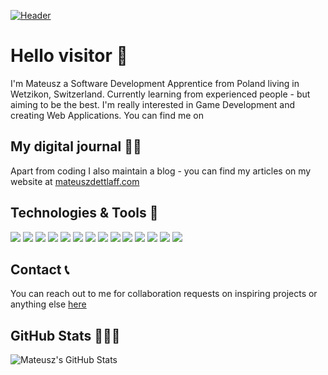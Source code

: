 [![Header](./img/banner.jpg "Header")](https://mateuszdettlaff.com/)
# Hello visitor 👋
I'm Mateusz a Software Development Apprentice from Poland living in Wetzikon, Switzerland. Currently learning from experienced people - but aiming to be the best. I'm really interested in Game Development and creating Web Applications. You can find me on 

## My digital journal ✍🏻
Apart from coding I also maintain a blog - you can find my articles on my website at [mateuszdettlaff.com](https://mateuszdettlaff.com/)

## Technologies & Tools 🔧
![](https://img.shields.io/badge/OS-Windows-informational?style=flat&logo=windows&logoColor=white&color=2bbc8a)
![](https://img.shields.io/badge/Editor-IntelliJ-informational?style=flat&logo=intellij-idea&logoColor=white&color=2bbc8a)
![](https://img.shields.io/badge/Editor-Atom-informational?style=flat&logo=atom&logoColor=white&color=2bbc8a)
![](https://img.shields.io/badge/Code-Java-informational?style=flat&logo=java&logoColor=white&color=2bbc8a)
![](https://img.shields.io/badge/Code-C++-informational?style=flat&logo=c%2B%2B&logoColor=white&color=2bbc8a)
![](https://img.shields.io/badge/Code-TypeScript-informational?style=flat&logo=typescript&logoColor=white&color=2bbc8a)
![](https://img.shields.io/badge/Code-HTML-informational?style=flat&logo=html5&logoColor=white&color=2bbc8a)
![](https://img.shields.io/badge/Code-CSS-informational?style=flat&logo=css3&logoColor=white&color=2bbc8a)
![](https://img.shields.io/badge/Code-React-informational?style=flat&logo=react&logoColor=white&color=2bbc8a)
![](https://img.shields.io/badge/Code-SpringBoot-informational?style=flat&logo=spring&logoColor=white&color=2bbc8a)
![](https://img.shields.io/badge/Shell-PowerShell-informational?style=flat&logo=powershell&logoColor=white&color=2bbc8a)
![](https://img.shields.io/badge/Tools-PostgreSQL-informational?style=flat&logo=postgresql&logoColor=white&color=2bbc8a)
![](https://img.shields.io/badge/Tools-Docker-informational?style=flat&logo=docker&logoColor=white&color=2bbc8a)
![](https://img.shields.io/badge/Engine-Unreal-informational?style=flat&logo=unrealengine&logoColor=white&color=2bbc8a)

## Contact 📞
You can reach out to me for collaboration requests on inspiring projects or anything else [here](mailto:mateusz@mateuszdettlaff.com)

## GitHub Stats 👨🏽‍💻
![Mateusz's GitHub Stats](https://github-readme-stats.vercel.app/api?username=emdyyy&show_icons=true&theme=dark)